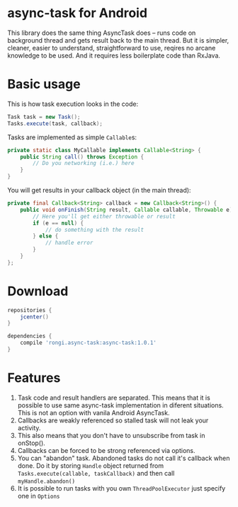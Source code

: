 async-task for Android
===========================

This library does the same thing AsyncTask does – runs code on background thread and gets result back to the main thread. But it is simpler, cleaner, easier to understand, straightforward to use, reqires no arcane knowledge to be used. And it requires less boilerplate code than RxJava.

Basic usage
===========

This is how task execution looks in the code:

```java
Task task = new Task();
Tasks.execute(task, callback);
```

Tasks are implemented as simple `Callable`s:

```java
private static class MyCallable implements Callable<String> {
	public String call() throws Exception {
		// Do you networking (i.e.) here
	}
}
```

You will get results in your callback object (in the main thread):

```java
private final Callback<String> callback = new Callback<String>() {
	public void onFinish(String result, Callable callable, Throwable e) {
		// Here you'll get either throwable or result
		if (e == null) {
			// do something with the result
		} else {
			// handle error
		}
	}
};
```

Download
========

```groovy
repositories {
    jcenter()
}

dependencies {
    compile 'rongi.async-task:async-task:1.0.1'
}
```

Features
========

1. Task code and result handlers are separated. This means that it is possible to use same async-task implementation in diferent situations. This is not an option with vanila Android AsyncTask.
2. Callbacks are weakly referenced so stalled task will not leak your activity.
3. This also means that you don't have to unsubscribe from task in onStop().
4. Callbacks can be forced to be strong referenced via options.
5. You can "abandon" task. Abandoned tasks do not call it's callback when done. Do it by storing `Handle` object returned from `Tasks.execute(callable, taskCallback)` and then call `myHandle.abandon()`
6. It is possible to run tasks with you own `ThreadPoolExecutor` just specify one in `Options`
